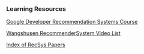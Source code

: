 ### Learning Resources

[Google Developer Recommendation Systems Course](https://developers.google.com/machine-learning/recommendation)

[Wangshusen RecommenderSystem Video List](https://github.com/wangshusen/RecommenderSystem)

[Index of RecSys Papers](https://github.com/tangxyw/RecSysPapers)